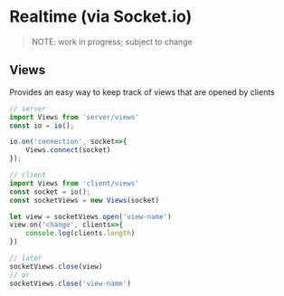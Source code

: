 Realtime (via Socket.io)
=========================

>NOTE: work in progress; subject to change

## Views
Provides an easy way to keep track of views that are opened by clients

```js
// server
import Views from 'server/views'
const io = io();

io.on('connection', socket=>{
    Views.connect(socket)
});
```

```js
// client
import Views from 'client/views'
const socket = io();
const socketViews = new Views(socket)

let view = socketViews.open('view-name')
view.on('change', clients=>{
    console.log(clients.length)
})

// later
socketViews.close(view)
// or
socketViews.close('view-name')
```